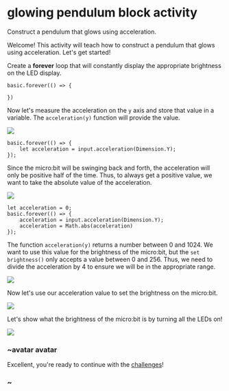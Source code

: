 # glowing pendulum block activity

Construct a pendulum that glows using acceleration. 

Welcome! This activity will teach how to construct a pendulum that glows using acceleration. Let's get started!

Create a **forever** loop that will constantly display the appropriate brightness on the LED display.


```blocks
basic.forever(() => {
    
})
```

Now let's measure the acceleration on the `y` axis and store that value in a variable. The `acceleration(y)` function will provide the value.

![](/static/mb/blocks/lessons/glowing-pendulum-1.png)

```blocks
basic.forever(() => {
    let acceleration = input.acceleration(Dimension.Y);
});
```

Since the micro:bit will be swinging back and forth, the acceleration will only be positive half of the time. Thus, to always get a positive value, we want to take the absolute value of the acceleration.

![](/static/mb/blocks/lessons/glowing-pendulum-2.png)

```blocks
let acceleration = 0;
basic.forever(() => {
    acceleration = input.acceleration(Dimension.Y);
    acceleration = Math.abs(acceleration)
});
```

The function `acceleration(y)` returns a number between 0 and 1024. We want to use this value for the brightness of the micro:bit, but the `set brightness()` only accepts a value between 0 and 256. Thus, we need to divide the acceleration by 4 to ensure we will be in the appropriate range.

![](/static/mb/blocks/lessons/glowing-pendulum-3.png)

Now let's use our acceleration value to set the brightness on the micro:bit.

![](/static/mb/blocks/lessons/glowing-pendulum-4.png)

Let's show what the brightness of the micro:bit is by turning all the LEDs on!

![](/static/mb/blocks/lessons/glowing-pendulum-5.png)

### ~avatar avatar

Excellent, you're ready to continue with the [challenges](/lessons/glowing-pendulum/challenges)!

### ~

